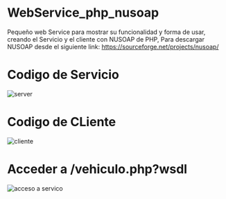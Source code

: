 # WebService_php_nusoap
Pequeño web Service para mostrar su funcionalidad y forma de usar, creando el Servicio y el cliente con NUSOAP de PHP, 
Para descargar NUSOAP desde el siguiente link: https://sourceforge.net/projects/nusoap/

# Codigo de Servicio
![server](https://user-images.githubusercontent.com/22084653/28723182-f6eb30f8-7383-11e7-8016-e7675203fec9.png)

# Codigo de CLiente 
![cliente](https://user-images.githubusercontent.com/22084653/28723264-397268f6-7384-11e7-83a0-2063e1b2f39f.png)


# Acceder a /vehiculo.php?wsdl
![acceso a servico](https://user-images.githubusercontent.com/22084653/28722906-2b86e02e-7383-11e7-8a5b-1b08f2a2276d.png)
